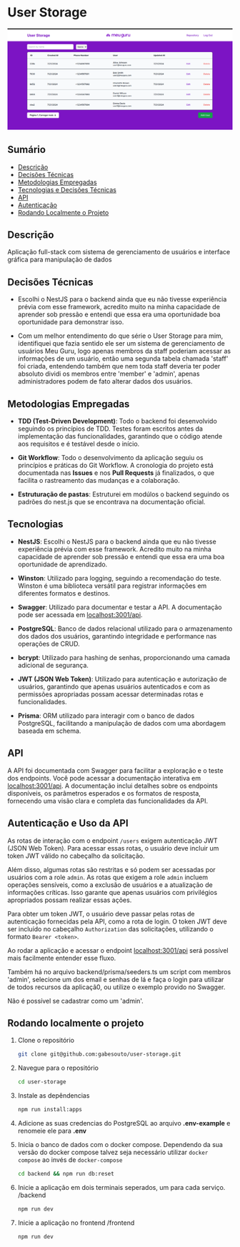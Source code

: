 # User Storage

![User Storage](https://github.com/gabesouto/user-storage/blob/main/Screenshot%20from%202024-07-21%2020-47-20.png)


## Sumário
- [Descrição](#descrição)
- [Decisões Técnicas](#decisões-técnicas)
- [Metodologias Empregadas](#metodologias-empregadas)
- [Tecnologias e Decisões Técnicas](#tecnologias)
- [API](#api)
- [Autenticação](#autenticação-e-uso-da-api)
- [Rodando Localmente o Projeto](#rodando-localmente-o-projeto)

## Descrição

Aplicação full-stack com sistema de gerenciamento de usuários e interface gráfica para manipulação de dados

## Decisões Técnicas
- Escolhi o NestJS para o backend ainda que eu não tivesse experiência prévia com esse framework, acredito muito na minha capacidade de aprender sob pressão e entendi que essa era uma oportunidade boa oportunidade para demonstrar isso.

- Com um melhor entendimento do que série o User Storage para mim, identifiquei que fazia sentido ele ser um sistema de gerenciamento de usuários  Meu Guru, logo apenas membros da staff poderiam acessar as informações de um usuário, então uma segunda tabela chamada 'staff' foi criada, entendendo também que nem toda staff deveria ter poder absoluto dividi os membros entre 'member' e 'admin', apenas administradores podem de fato alterar dados dos usuários.

## Metodologias Empregadas

- **TDD (Test-Driven Development)**: Todo o backend foi desenvolvido seguindo os princípios de TDD. Testes foram escritos antes da implementação das funcionalidades, garantindo que o código atende aos requisitos e é testável desde o início.

- **Git Workflow**: Todo o desenvolvimento da aplicação seguiu os princípios e práticas do Git Workflow. A cronologia do projeto está documentada nas <strong>Issues</strong> e nos <strong>Pull Requests</strong> já finalizados, o que facilita o rastreamento das mudanças e a colaboração.

- **Estruturação de pastas**: Estruturei em modúlos o backend seguindo os padrões do nest.js que se encontrava na documentação oficial.

## Tecnologias 

- **NestJS**: Escolhi o NestJS para o backend ainda que eu não tivesse experiência prévia com esse framework. Acredito muito na minha capacidade de aprender sob pressão e entendi que essa era uma boa oportunidade de aprendizado.

- **Winston**: Utilizado para logging, seguindo a recomendação do teste. Winston é uma biblioteca versátil para registrar informações em diferentes formatos e destinos.

- **Swagger**: Utilizado para documentar e testar a API. A documentação pode ser acessada em [localhost:3001/api](http://localhost:3001/api).

- **PostgreSQL**: Banco de dados relacional utilizado para o armazenamento dos dados dos usuários, garantindo integridade e performance nas operações de CRUD.

- **bcrypt**: Utilizado para hashing de senhas, proporcionando uma camada adicional de segurança.

- **JWT (JSON Web Token)**: Utilizado para autenticação e autorização de usuários, garantindo que apenas usuários autenticados e com as permissões apropriadas possam acessar determinadas rotas e funcionalidades.

- **Prisma**: ORM utilizado para interagir com o banco de dados PostgreSQL, facilitando a manipulação de dados com uma abordagem baseada em schema.




## API

A API foi documentada com Swagger para facilitar a exploração e o teste dos endpoints. Você pode acessar a documentação interativa em [localhost:3001/api](http://localhost:3001/api). A documentação inclui detalhes sobre os endpoints disponíveis, os parâmetros esperados e os formatos de resposta, fornecendo uma visão clara e completa das funcionalidades da API.



## Autenticação e Uso da API

As rotas de interação com o endpoint `/users` exigem autenticação JWT (JSON Web Token). Para acessar essas rotas, o usuário deve incluir um token JWT válido no cabeçalho da solicitação. 

Além disso, algumas rotas são restritas e só podem ser acessadas por usuários com a role `admin`. As rotas que exigem a role `admin` incluem operações sensíveis, como a exclusão de usuários e a atualização de informações críticas. Isso garante que apenas usuários com privilégios apropriados possam realizar essas ações.

Para obter um token JWT, o usuário deve passar pelas rotas de autenticação fornecidas pela API, como a rota de login. O token JWT deve ser incluído no cabeçalho `Authorization` das solicitações, utilizando o formato `Bearer <token>`.

Ao rodar a aplicação e acessar o endpoint [localhost:3001/api](http://localhost:3001/api) será possível mais facilmente entender esse fluxo.

Também há no arquivo backend/prisma/seeders.ts um script com membros 'admin', selecione um dos email e senhas de lá e faça o login para utilizar de todos recursos da aplicaçã0, ou utilize o exemplo provido no Swagger.

Não é possível se cadastrar como um 'admin'.

## Rodando localmente o projeto

1. Clone o repositório

    ```bash
   git clone git@github.com:gabesouto/user-storage.git
    ```

2. Navegue para o repositório

    ```bash
    cd user-storage
    ```

3. Instale as depêndencias

    ```bash
    npm run install:apps
    ```
4. Adicione as suas credencias do PostgreSQL ao arquivo <Strong>.env-example</Strong> e renomeie ele para <Strong>.env</Strong>

5. Inicia o banco de dados com o docker compose. Dependendo da sua versão do docker compose talvez seja necessário utilizar `docker compose` ao invés de `docker-compose`

    ```bash
    cd backend && npm run db:reset
    ```

6. Inicie a aplicação em dois terminais seperados, um para cada serviço.
   /backend

    ```bash
    npm run dev
    ```
7. Inicie a aplicação no frontend
  /frontend

    ```bash
    npm run dev
    ```
